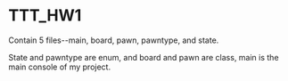 # TTT_HW1

Contain 5 files--main, board, pawn, pawntype, and state.

State and pawntype are enum, and board and pawn are class, main is the main console of my project.
